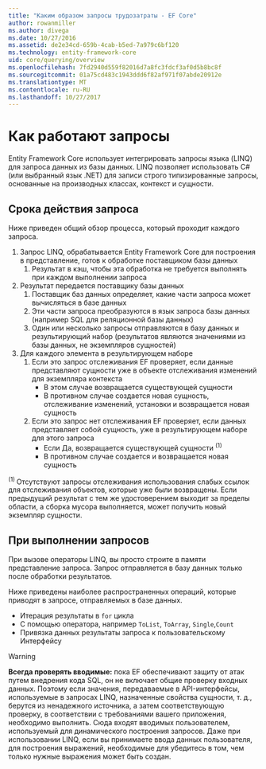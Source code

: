 ```yaml
---
title: "Каким образом запросы трудозатраты - EF Core"
author: rowanmiller
ms.author: divega
ms.date: 10/27/2016
ms.assetid: de2e34cd-659b-4cab-b5ed-7a979c6bf120
ms.technology: entity-framework-core
uid: core/querying/overview
ms.openlocfilehash: 7fd2940d559f82016d7a8fc3fdcf3af0d5b8bc8f
ms.sourcegitcommit: 01a75cd483c1943ddd6f82af971f07abde20912e
ms.translationtype: MT
ms.contentlocale: ru-RU
ms.lasthandoff: 10/27/2017
---
```

# <a name="how-queries-work"></a>Как работают запросы

Entity Framework Core использует интегрировать запросы языка (LINQ) для запроса данных из базы данных. LINQ позволяет использовать C# (или выбранный язык .NET) для записи строго типизированные запросы, основанные на производных классах, контекст и сущности.

## <a name="the-life-of-a-query"></a>Срока действия запроса

Ниже приведен общий обзор процесса, который проходит каждого запроса.

1. Запрос LINQ, обрабатывается Entity Framework Core для построения в представление, готов к обработке поставщиком базы данных
   1. Результат в кэш, чтобы эта обработка не требуется выполнять при каждом выполнении запроса
2. Результат передается поставщику базы данных
   1. Поставщик баз данных определяет, какие части запроса может вычисляться в базе данных
   2. Эти части запроса преобразуются в язык запроса базы данных (например SQL для реляционной базы данных)
   3. Один или несколько запросы отправляются в базу данных и результирующий набор (результатов являются значениями из базы данных, не экземпляров сущностей)
3. Для каждого элемента в результирующем наборе
   1. Если это запрос отслеживания EF проверяет, если данные представляют сущности уже в объекте отслеживания изменений для экземпляра контекста
      * В этом случае возвращается существующей сущности
      * В противном случае создается новая сущность, отслеживание изменений, установки и возвращается новая сущность
   2. Если это запрос нет отслеживания EF проверяет, если данных представляет собой сущность, уже в результирующем наборе для этого запроса
      * Если Да, возвращается существующей сущности <sup>(1)</sup>
      * В противном случае создается и возвращается новая сущность

<sup>(1) </sup> Отсутствуют запросы отслеживания использования слабых ссылок для отслеживания объектов, которые уже были возвращены. Если предыдущий результат с тем же удостоверением выходит за пределы области, а сборка мусора выполняется, может получить новый экземпляр сущности.

## <a name="when-queries-are-executed"></a>При выполнении запросов

При вызове операторы LINQ, вы просто строите в памяти представление запроса. Запрос отправляется в базу данных только после обработки результатов.

Ниже приведены наиболее распространенных операций, которые приводят в запросе, отправляемых в базе данных.
* Итерация результаты в `for` цикла
* С помощью оператора, например `ToList`, `ToArray`, `Single`,`Count`
* Привязка данных результаты запроса к пользовательскому Интерфейсу

> [!WARNING]  
> **Всегда проверять вводимые:** пока EF обеспечивают защиту от атак путем внедрения кода SQL, он не включает общие проверку входных данных. Поэтому если значения, передаваемые в API-интерфейсы, используемые в запросах LINQ, назначенные свойства сущности, т. д., берутся из ненадежного источника, а затем соответствующую проверку, в соответствии с требованиями вашего приложения, необходимо выполнить. Сюда входят вводимых пользователем, используемый для динамического построения запросов. Даже при использовании LINQ, если вы принимаете ввода данных пользователя, для построения выражений, необходимые для убедитесь в том, чем только нужные выражения может быть создан.
